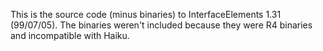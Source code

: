 This is the source code (minus binaries) to InterfaceElements 1.31 (99/07/05). The binaries weren't included because they were R4 binaries and incompatible with Haiku.
